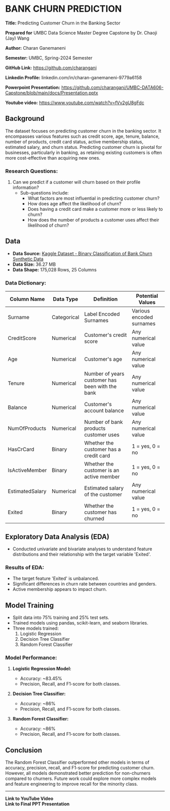 # BANK CHURN PREDICTION

**Title:** Predicting Customer Churn in the Banking Sector

**Prepared for** UMBC Data Science Master Degree Capstone by Dr. Chaoji (Jay) Wang

**Author:** Charan Ganemaneni

**Semester:** UMBC, Spring-2024 Semester

**GitHub Link:** https://github.com/charangani

**Linkedin Profile:** linkedin.com/in/charan-ganemaneni-9779a6158

**Powerpoint Presentation:** https://github.com/charangani/UMBC-DATA606-Capstone/blob/main/docs/Presentation.pptx

**Youtube video:** https://www.youtube.com/watch?v=fVv2gU8gFdc

## Background

The dataset focuses on predicting customer churn in the banking sector. It encompasses various features such as credit score, age, tenure, balance, number of products, credit card status, active membership status, estimated salary, and churn status. Predicting customer churn is pivotal for businesses, particularly in banking, as retaining existing customers is often more cost-effective than acquiring new ones.

### Research Questions:

1. Can we predict if a customer will churn based on their profile information?
    - Sub-questions include:
        - What factors are most influential in predicting customer churn?
        - How does age affect the likelihood of churn?
        - Does having a credit card make a customer more or less likely to churn?
        - How does the number of products a customer uses affect their likelihood of churn?

## Data

- **Data Source:** [Kaggle Dataset - Binary Classification of Bank Churn Synthetic Data](https://www.kaggle.com/datasets/cybersimar08/binary-classification-of-bank-churn-synthetic-data/data)
- **Data Size:** 36.27 MB
- **Data Shape:** 175,028 Rows, 25 Columns

### Data Dictionary:

| Column Name         | Data Type | Definition                              | Potential Values     |
|---------------------|-----------|-----------------------------------------|----------------------|
| Surname             | Categorical | Label Encoded Surnames                 | Various encoded surnames |
| CreditScore         | Numerical | Customer's credit score                | Any numerical value |
| Age                 | Numerical | Customer's age                          | Any numerical value |
| Tenure              | Numerical | Number of years customer has been with the bank | Any numerical value |
| Balance             | Numerical | Customer's account balance              | Any numerical value |
| NumOfProducts       | Numerical | Number of bank products customer uses   | Any numerical value |
| HasCrCard           | Binary    | Whether the customer has a credit card | 1 = yes, 0 = no |
| IsActiveMember      | Binary    | Whether the customer is an active member | 1 = yes, 0 = no |
| EstimatedSalary     | Numerical | Estimated salary of the customer       | Any numerical value |
| Exited              | Binary    | Whether the customer has churned       | 1 = yes, 0 = no |

## Exploratory Data Analysis (EDA)

- Conducted univariate and bivariate analyses to understand feature distributions and their relationship with the target variable 'Exited'.

### Results of EDA:

- The target feature 'Exited' is unbalanced.
- Significant differences in churn rate between countries and genders.
- Active membership appears to impact churn.
  
## Model Training

- Split data into 75% training and 25% test sets.
- Trained models using pandas, scikit-learn, and seaborn libraries.
- Three models trained:
    1. Logistic Regression
    2. Decision Tree Classifier
    3. Random Forest Classifier

### Model Performance:

1. **Logistic Regression Model:**
   - Accuracy: ~83.45%
   - Precision, Recall, and F1-score for both classes.
   
2. **Decision Tree Classifier:**
   - Accuracy: ~86%
   - Precision, Recall, and F1-score for both classes.

3. **Random Forest Classifier:**
   - Accuracy: ~86%
   - Precision, Recall, and F1-score for both classes.

## Conclusion

The Random Forest Classifier outperformed other models in terms of accuracy, precision, recall, and F1-score for predicting customer churn. However, all models demonstrated better prediction for non-churners compared to churners. Future work could explore more complex models and feature engineering to improve recall for the minority class. 

---

**Link to YouTube Video**  
**Link to Final PPT Presentation**
